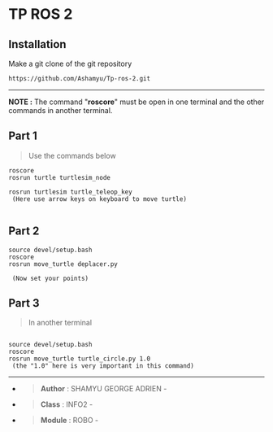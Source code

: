 # TP ROS 2

## Installation

Make a git clone of the git repository
```sh
https://github.com/Ashamyu/Tp-ros-2.git
```
---------------------------------------------------------------------------------------------------------------------------------------------------------
**NOTE :** The command "**roscore**" must be open in one terminal and the other commands in another terminal.
## Part 1


>Use the commands below 
```
roscore
rosrun turtle turtlesim_node

rosrun turtlesim turtle_teleop_key
 (Here use arrow keys on keyboard to move turtle)
 
```

## Part 2
```
source devel/setup.bash
roscore
rosrun move_turtle deplacer.py

 (Now set your points)
```

## Part 3
>In another terminal
```

source devel/setup.bash
roscore
rosrun move_turtle turtle_circle.py 1.0 
 (the "1.0" here is very important in this command)

```

----------------------------------------------------
- >**Author** : SHAMYU GEORGE ADRIEN       -
- >**Class** : INFO2                       -
- >**Module** : ROBO                       -




